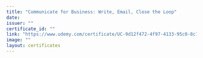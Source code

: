 ```yaml
---
title: "Communicate for Business: Write, Email, Close the Loop"
date: 
issuer: ""
certificate_id: ""
link: "https://www.udemy.com/certificate/UC-9d12f472-4f97-4133-95c0-8c155a93c9db/"
image: ""
layout: certificates
---
```

